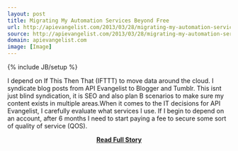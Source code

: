 ```yaml
---
layout: post
title: Migrating My Automation Services Beyond Free
url: http://apievangelist.com/2013/03/28/migrating-my-automation-services-beyond-free/
source: http://apievangelist.com/2013/03/28/migrating-my-automation-services-beyond-free/
domain: apievangelist.com
image: [Image]
---
```

{% include JB/setup %}<p>I depend on If This Then That (IFTTT) to move data around the cloud.&nbsp;I syndicate blog posts from API Evangelist to Blogger and Tumblr.&nbsp;This isnt just blind syndication, it is SEO and also plan B scenarios to make sure my content exists in multiple areas.When it comes to the IT decisions for API Evangelist, I carefully evaluate what services I use.&nbsp;If I begin to depend on an account, after 6 months I need to start paying a fee to secure some sort of quality of service (QOS).</p>
<center><p><a href="http://apievangelist.com/2013/03/28/migrating-my-automation-services-beyond-free/" style='padding:25px; font-sze:18px; font-weight: bold;'>Read Full Story</a></p></center>
